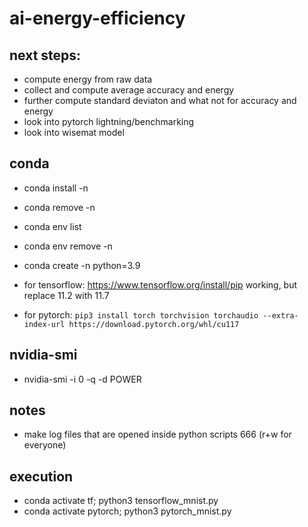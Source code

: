 # ai-energy-efficiency

## next steps:
- compute energy from raw data
- collect and compute average accuracy and energy
- further compute standard deviaton and what not for accuracy and energy
- look into pytorch lightning/benchmarking
- look into wisemat model

## conda
- conda install -n <name> <package>
- conda remove -n <name> <package>
- conda env list
- conda env remove -n <name>
- conda create -n <name> python=3.9

- for tensorflow: https://www.tensorflow.org/install/pip working, but replace 11.2 with 11.7
- for pytorch: `pip3 install torch torchvision torchaudio --extra-index-url https://download.pytorch.org/whl/cu117`

## nvidia-smi
- nvidia-smi -i 0 -q -d POWER


## notes
- make log files that are opened inside python scripts 666 (r+w for everyone)

## execution
- conda activate tf; python3 tensorflow_mnist.py
- conda activate pytorch; python3 pytorch_mnist.py
